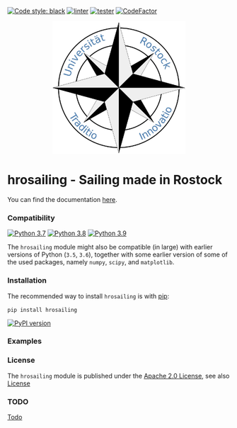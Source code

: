 [![Code style: black](https://img.shields.io/badge/code%20style-black-000000.svg)](https://github.com/psf/black)
[![linter](https://github.com/hrosailing/hrosailing/actions/workflows/linting.yml/badge.svg)](https://github.com/hrosailing/hrosailing/actions/workflows/linting.yml)
[![tester](https://github.com/hrosailing/hrosailing/actions/workflows/build-and-test.yml/badge.svg)](https://github.com/hrosailing/hrosailing/actions/workflows/build-and-test.yml)
[![CodeFactor](https://www.codefactor.io/repository/github/hrosailing/hrosailing/badge)](https://www.codefactor.io/repository/github/hrosailing/hrosailing)

<p align="center">
    <img src="https://raw.githubusercontent.com/hrosailing/hrosailing/main/logo.png" width=300px height=300px alt="hrosailing">
</p>

hrosailing - Sailing made in Rostock
====================================

You can find the documentation [here](https://hrosailing.github.io/hrosailing/ "hrosailing").

### Compatibility 
[![Python 3.7](https://img.shields.io/badge/python-3.7-blue.svg)](https://www.python.org/downloads/release/python-370/)
[![Python 3.8](https://img.shields.io/badge/python-3.8-blue.svg)](https://www.python.org/downloads/release/python-380/)
[![Python 3.9](https://img.shields.io/badge/python-3.9-blue.svg)](https://www.python.org/downloads/release/python-390/)

The `hrosailing` module might also be compatible (in large) with earlier versions of Python (`3.5`, `3.6`), together with some earlier
version of some of the used packages, namely `numpy`, `scipy`, and `matplotlib`.


### Installation

The recommended way to install `hrosailing` is with 
[pip](http://pypi.python.org/pypi/pip/):
    
    pip install hrosailing

[![PyPI version](https://badge.fury.io/py/hrosailing.svg)](https://badge.fury.io/py/hrosailing)

### Examples

### License 

The `hrosailing` module is published under the [Apache 2.0 License](https://choosealicense.com/licenses/apache-2.0/), see also [License](LICENSE)


### TODO

[Todo](TODO.md)
